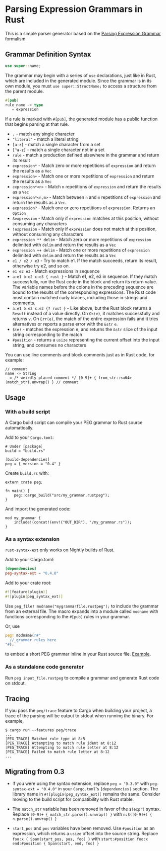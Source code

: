 # Parsing Expression Grammars in Rust

This is a simple parser generator based on the [Parsing Expression Grammar](https://en.wikipedia.org/wiki/Parsing_expression_grammar) formalism.

## Grammar Definition Syntax

```rust
use super::name;
```

The grammar may begin with a series of `use` declarations, just like in Rust, which are included in
the generated module. Since the grammar is in its own module, you must `use super::StructName;` to
access a structure from the parent module.

```rust
#[pub]
rule_name -> type
   = expression
```

If a rule is marked with `#[pub]`, the generated module has a public function that begins parsing at that rule.

  * `.` - match any single character
  * `"literal"` - match a literal string
  * `[a-z]`  - match a single character from a set
  * `[^a-z]` - match a single character not in a set
  * `rule` - match a production defined elsewhere in the grammar and return its result
  * `expression*` - Match zero or more repetitions of `expression` and return the results as a `Vec`
  * `expression+` - Match one or more repetitions of `expression` and return the results as a `Vec`
  * `expression*<n>` - Match `n` repetitions of `expression` and return the results as a `Vec`
  * `expression*<n,m>` - Match between `n` and `m` repetitions of `expression` and return the results as a `Vec`.
  * `expression?` - Match one or zero repetitions of `expression`. Returns an `Option`
  * `&expression` - Match only if `expression` matches at this position, without consuming any characters
  * `!expression` - Match only if `expression` does not match at this position, without consuming any characters
  * `expression ** delim` - Match zero or more repetitions of `expression` delimited with `delim` and return the results as a `Vec`
  * `expression ++ delim` - Match one or more repetitions of `expression` delimited with `delim` and return the results as a `Vec`
  * `e1 / e2 / e3` - Try to match e1. If the match succeeds, return its result, otherwise try e2, and so on.
  * `e1 e2 e3` - Match expressions in sequence
  * `a:e1 b:e2 c:e3 { rust }` - Match e1, e2, e3 in sequence. If they match successfully, run the Rust code in the block and return its return value. The variable names before the colons in the preceding sequence are bound to the results of the corresponding expressions. The Rust code must contain matched curly braces, including those in strings and comments.
  * `a:e1 b:e2 c:e3 {? rust }` - Like above, but the Rust block returns a `Result` instead of a value directly. On `Ok(v)`, it matches successfully and returns `v`. On `Err(e)`, the match of the entire expression fails and it tries alternatives or reports a parse error with the `&str` `e`.
  * `$(e)` - matches the expression e, and returns the `&str` slice of the input string corresponding to the match
  * `#position` - returns a `usize` representing the current offset into the input string, and consumes no characters

You can use line comments and block comments just as in Rust code, for example:

```
// comment
name -> String
  = /* weirdly placed comment */ [0-9]+ { from_str::<u64>(match_str).unwrap() } // comment
```

## Usage

### With a build script

A Cargo build script can compile your PEG grammar to Rust source automatically.

Add to your `Cargo.toml`:

```
# Under [package]
build = "build.rs"

[build-dependencies]
peg = { version = "0.4" }
```

Create `build.rs` with:

```
extern crate peg;

fn main() {
    peg::cargo_build("src/my_grammar.rustpeg");
}
```

And import the generated code:

```
mod my_grammar {
    include!(concat!(env!("OUT_DIR"), "/my_grammar.rs"));
}
```


### As a syntax extension

`rust-syntax-ext` only works on Nightly builds of Rust.

Add to your Cargo.toml:

```toml
[dependencies]
peg-syntax-ext = "0.4.0"
```

Add to your crate root:
```rust
#![feature(plugin)]
#![plugin(peg_syntax_ext)]
```

Use `peg_file! modname("mygrammarfile.rustpeg");` to include the grammar from an external file. The macro expands into a module called `modname` with functions corresponding to the `#[pub]` rules in your grammar.

Or, use
```rust
peg! modname(r#"
  // grammar rules here
"#);`
```

to embed a short PEG grammar inline in your Rust source file. [Example](peg-syntax-ext/tests/test_arithmetic.rs).

### As a standalone code generator

Run `peg input_file.rustpeg` to compile a grammar and generate Rust code on stdout.

## Tracing

If you pass the `peg/trace` feature to Cargo when building your project, a trace of the parsing will be output to stdout when running the binary. For example,
```
$ cargo run --features peg/trace
...
[PEG_TRACE] Matched rule type at 8:5
[PEG_TRACE] Attempting to match rule ident at 8:12
[PEG_TRACE] Attempting to match rule letter at 8:12
[PEG_TRACE] Failed to match rule letter at 8:12
...
```

## Migrating from 0.3

* If you were using the syntax extension, replace `peg = "0.3.0"` with `peg-syntax-ext = "0.4.0"` in your `Cargo.toml`'s `[dependencies]` section. The library name in `#![plugin(peg_syntax_ext)]` remains the same. Consider moving to the build script for compatibility with Rust stable.

* The `match_str` variable has been removed in favor of the `$(expr)` syntax.  Replace `[0-9]+ { match_str.parse().unwrap() }` with `n:$([0-9]+) { n.parse().unwrap() } `

* `start_pos` and `pos` variables have been removed. Use `#position` as an expression, which returns a `usize` offset into the source string. Replace `foo:x { Span(start_pos, pos, foo) }` with `start:#position foo:x end:#position { Span(start, end, foo) }`

